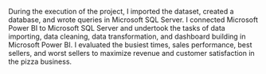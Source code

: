 During the execution of the project, I imported the dataset, created a database, and wrote queries in Microsoft SQL Server. I connected Microsoft Power BI to Microsoft SQL Server and undertook the tasks of data importing, data cleaning, data transformation, and dashboard building in Microsoft Power BI. I evaluated the busiest times, sales performance, best sellers, and worst sellers to maximize revenue and customer satisfaction in the pizza business.
